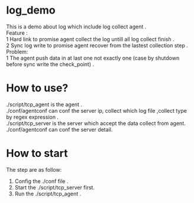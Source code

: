 # log_demo
This is a demo about log which include log collect agent .  
Feature :  
1 Hard link to promise agent collect the log untill all log collect finish .  
2 Sync log write to promise agent recover from the lastest collection step .  
Problem:  
1 The agent push data in at last one not exactly one (case by shutdown before sync write the check_point) .   
# How to use?  
./script/tcp_agent is the agent .  
./conf/agentconf can conf the server ip, collect which log file ,collect type by regex expression .  
./script/tcp_server is the server which accept the data collect from agent.  
./conf/agentconf can conf the server detail.  
# How to start   
The step are as follow:  
1. Config the ./conf file .  
2. Start the ./script/tcp_server first.  
3. Run the ./script/tcp_agent .  
